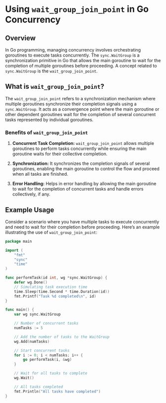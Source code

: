 # Using `wait_group_join_point` in Go Concurrency

## Overview

In Go programming, managing concurrency involves orchestrating goroutines to execute tasks concurrently. The `sync.WaitGroup` is a synchronization primitive in Go that allows the main goroutine to wait for the completion of multiple goroutines before proceeding. A concept related to `sync.WaitGroup` is the `wait_group_join_point`.

## What is `wait_group_join_point`?

The `wait_group_join_point` refers to a synchronization mechanism where multiple goroutines synchronize their completion signals using a `sync.WaitGroup`. It acts as a convergence point where the main goroutine or other dependent goroutines wait for the completion of several concurrent tasks represented by individual goroutines.

### Benefits of `wait_group_join_point`

1. **Concurrent Task Completion:** `wait_group_join_point` allows multiple goroutines to perform tasks concurrently while ensuring the main goroutine waits for their collective completion.

2. **Synchronization:** It synchronizes the completion signals of several goroutines, enabling the main goroutine to control the flow and proceed when all tasks are finished.

3. **Error Handling:** Helps in error handling by allowing the main goroutine to wait for the completion of concurrent tasks and handle errors collectively, if any.

## Example Usage

Consider a scenario where you have multiple tasks to execute concurrently and need to wait for their completion before proceeding. Here’s an example illustrating the use of `wait_group_join_point`:

```go
package main

import (
	"fmt"
	"sync"
	"time"
)

func performTask(id int, wg *sync.WaitGroup) {
	defer wg.Done()
	// Simulating task execution time
	time.Sleep(time.Second * time.Duration(id))
	fmt.Printf("Task %d completed\n", id)
}

func main() {
	var wg sync.WaitGroup

	// Number of concurrent tasks
	numTasks := 5

	// Add the number of tasks to the WaitGroup
	wg.Add(numTasks)

	// Start concurrent tasks
	for i := 0; i < numTasks; i++ {
		go performTask(i, &wg)
	}

	// Wait for all tasks to complete
	wg.Wait()

	// All tasks completed
	fmt.Println("All tasks have completed")
}
```
